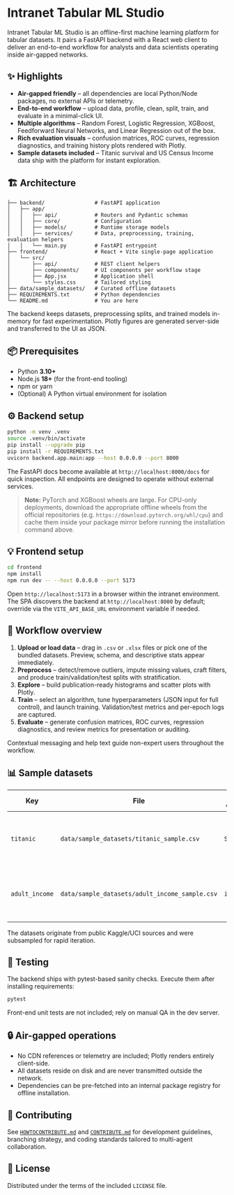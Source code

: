 # Intranet Tabular ML Studio

Intranet Tabular ML Studio is an offline-first machine learning platform for tabular datasets. It pairs a FastAPI backend with a React web client to deliver an end-to-end workflow for analysts and data scientists operating inside air-gapped networks.

## ✨ Highlights

- **Air-gapped friendly** – all dependencies are local Python/Node packages, no external APIs or telemetry.
- **End-to-end workflow** – upload data, profile, clean, split, train, and evaluate in a minimal-click UI.
- **Multiple algorithms** – Random Forest, Logistic Regression, XGBoost, Feedforward Neural Networks, and Linear Regression out of the box.
- **Rich evaluation visuals** – confusion matrices, ROC curves, regression diagnostics, and training history plots rendered with Plotly.
- **Sample datasets included** – Titanic survival and US Census Income data ship with the platform for instant exploration.

## 🏗 Architecture

```
├── backend/                # FastAPI application
│   ├── app/
│   │   ├── api/            # Routers and Pydantic schemas
│   │   ├── core/           # Configuration
│   │   ├── models/         # Runtime storage models
│   │   ├── services/       # Data, preprocessing, training, evaluation helpers
│   │   └── main.py         # FastAPI entrypoint
├── frontend/               # React + Vite single-page application
│   └── src/
│       ├── api/            # REST client helpers
│       ├── components/     # UI components per workflow stage
│       ├── App.jsx         # Application shell
│       └── styles.css      # Tailored styling
├── data/sample_datasets/   # Curated offline datasets
├── REQUIREMENTS.txt        # Python dependencies
└── README.md               # You are here
```

The backend keeps datasets, preprocessing splits, and trained models in-memory for fast experimentation. Plotly figures are generated server-side and transferred to the UI as JSON.

## 📦 Prerequisites

- Python **3.10+**
- Node.js **18+** (for the front-end tooling)
- npm or yarn
- (Optional) A Python virtual environment for isolation

## ⚙️ Backend setup

```bash
python -m venv .venv
source .venv/bin/activate
pip install --upgrade pip
pip install -r REQUIREMENTS.txt
uvicorn backend.app.main:app --host 0.0.0.0 --port 8000
```

The FastAPI docs become available at `http://localhost:8000/docs` for quick inspection. All endpoints are designed to operate without external services.

> **Note:** PyTorch and XGBoost wheels are large. For CPU-only deployments, download the appropriate offline wheels from the official repositories (e.g. `https://download.pytorch.org/whl/cpu`) and cache them inside your package mirror before running the installation command above.

## 💡 Frontend setup

```bash
cd frontend
npm install
npm run dev -- --host 0.0.0.0 --port 5173
```

Open `http://localhost:5173` in a browser within the intranet environment. The SPA discovers the backend at `http://localhost:8000` by default; override via the `VITE_API_BASE_URL` environment variable if needed.

## 🚀 Workflow overview

1. **Upload or load data** – drag in `.csv` or `.xlsx` files or pick one of the bundled datasets. Preview, schema, and descriptive stats appear immediately.
2. **Preprocess** – detect/remove outliers, impute missing values, craft filters, and produce train/validation/test splits with stratification.
3. **Explore** – build publication-ready histograms and scatter plots with Plotly.
4. **Train** – select an algorithm, tune hyperparameters (JSON input for full control), and launch training. Validation/test metrics and per-epoch logs are captured.
5. **Evaluate** – generate confusion matrices, ROC curves, regression diagnostics, and review metrics for presentation or auditing.

Contextual messaging and help text guide non-expert users throughout the workflow.

## 📊 Sample datasets

| Key            | File                               | Target column | Description                                             |
|----------------|------------------------------------|---------------|---------------------------------------------------------|
| `titanic`      | `data/sample_datasets/titanic_sample.csv`       | `Survived`    | Titanic passenger manifest with survival labels.        |
| `adult_income` | `data/sample_datasets/adult_income_sample.csv`  | `income`      | US Census features to predict high/low income brackets. |

The datasets originate from public Kaggle/UCI sources and were subsampled for rapid iteration.

## 🧪 Testing

The backend ships with pytest-based sanity checks. Execute them after installing requirements:

```bash
pytest
```

Front-end unit tests are not included; rely on manual QA in the dev server.

## 🔒 Air-gapped operations

- No CDN references or telemetry are included; Plotly renders entirely client-side.
- All datasets reside on disk and are never transmitted outside the network.
- Dependencies can be pre-fetched into an internal package registry for offline installation.

## 🤝 Contributing

See [`HOWTOCONTRIBUTE.md`](HOWTOCONTRIBUTE.md) and [`CONTRIBUTE.md`](CONTRIBUTE.md) for development guidelines, branching strategy, and coding standards tailored to multi-agent collaboration.

## 📄 License

Distributed under the terms of the included `LICENSE` file.
